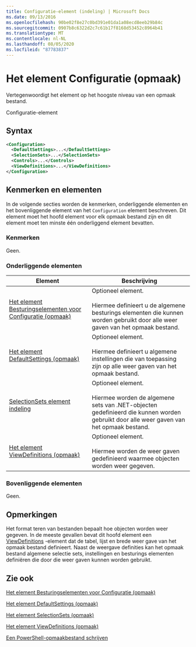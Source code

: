 ```yaml
---
title: Configuratie-element (indeling) | Microsoft Docs
ms.date: 09/13/2016
ms.openlocfilehash: 90be02f8e27c0bd391e01da1a08ecd8eeb29b84c
ms.sourcegitcommit: 0907b8c6322d2c7c61b17f8168d53452c8964b41
ms.translationtype: MT
ms.contentlocale: nl-NL
ms.lasthandoff: 08/05/2020
ms.locfileid: "87783837"
---
```

# <a name="configuration-element-format"></a>Het element Configuratie (opmaak)

Vertegenwoordigt het element op het hoogste niveau van een opmaak bestand.

Configuratie-element

## <a name="syntax"></a>Syntax

```xml
<Configuration>
  <DefaultSettings>...</DefaultSettings>
  <SelectionSets>...</SelectionSets>
  <Controls>...</Controls>
  <ViewDefinitions>...</ViewDefinitions>
</Configuration>

```

## <a name="attributes-and-elements"></a>Kenmerken en elementen

In de volgende secties worden de kenmerken, onderliggende elementen en het bovenliggende element van het `Configuration` element beschreven. Dit element moet het hoofd element voor elk opmaak bestand zijn en dit element moet ten minste één onderliggend element bevatten.

### <a name="attributes"></a>Kenmerken

Geen.

### <a name="child-elements"></a>Onderliggende elementen

|Element|Beschrijving|
|-------------|-----------------|
|[Het element Besturingselementen voor Configuratie (opmaak)](./controls-element-for-configuration-format.md)|Optioneel element.<br /><br /> Hiermee definieert u de algemene besturings elementen die kunnen worden gebruikt door alle weer gaven van het opmaak bestand.|
|[Het element DefaultSettings (opmaak)](./defaultsettings-element-format.md)|Optioneel element.<br /><br /> Hiermee definieert u algemene instellingen die van toepassing zijn op alle weer gaven van het opmaak bestand.|
|[SelectionSets element indeling](./selectionsets-element-format.md)|Optioneel element.<br /><br /> Hiermee worden de algemene sets van .NET-objecten gedefinieerd die kunnen worden gebruikt door alle weer gaven van het opmaak bestand.|
|[Het element ViewDefinitions (opmaak)](./viewdefinitions-element-format.md)|Optioneel element.<br /><br /> Hiermee worden de weer gaven gedefinieerd waarmee objecten worden weer gegeven.|

### <a name="parent-elements"></a>Bovenliggende elementen

Geen.

## <a name="remarks"></a>Opmerkingen

Het format teren van bestanden bepaalt hoe objecten worden weer gegeven. In de meeste gevallen bevat dit hoofd element een [ViewDefinitions](./viewdefinitions-element-format.md) -element dat de tabel, lijst en brede weer gave van het opmaak bestand definieert. Naast de weergave definities kan het opmaak bestand algemene selectie sets, instellingen en besturings elementen definiëren die door die weer gaven kunnen worden gebruikt.

## <a name="see-also"></a>Zie ook

[Het element Besturingselementen voor Configuratie (opmaak)](./controls-element-for-configuration-format.md)

[Het element DefaultSettings (opmaak)](./defaultsettings-element-format.md)

[Het element SelectionSets (opmaak)](./selectionsets-element-format.md)

[Het element ViewDefinitions (opmaak)](./viewdefinitions-element-format.md)

[Een PowerShell-opmaakbestand schrijven](./writing-a-powershell-formatting-file.md)
